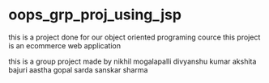 # oops_grp_proj_using_jsp

this is a project done for our object oriented programing cource 
this project is an ecommerce web application 

this is a group project made by
nikhil mogalapalli
divyanshu kumar
akshita bajuri
aastha
gopal sarda
sanskar sharma
